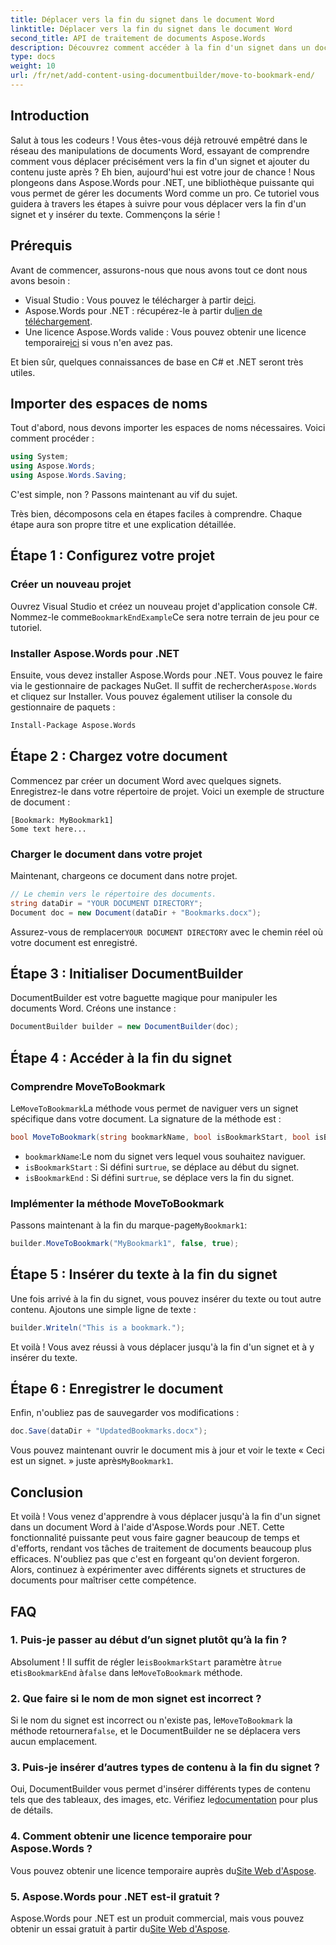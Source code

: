 ```yaml
---
title: Déplacer vers la fin du signet dans le document Word
linktitle: Déplacer vers la fin du signet dans le document Word
second_title: API de traitement de documents Aspose.Words
description: Découvrez comment accéder à la fin d'un signet dans un document Word à l'aide d'Aspose.Words pour .NET. Suivez notre guide détaillé, étape par étape, pour une manipulation précise du document.
type: docs
weight: 10
url: /fr/net/add-content-using-documentbuilder/move-to-bookmark-end/
---
```

## Introduction

Salut à tous les codeurs ! Vous êtes-vous déjà retrouvé empêtré dans le réseau des manipulations de documents Word, essayant de comprendre comment vous déplacer précisément vers la fin d'un signet et ajouter du contenu juste après ? Eh bien, aujourd'hui est votre jour de chance ! Nous plongeons dans Aspose.Words pour .NET, une bibliothèque puissante qui vous permet de gérer les documents Word comme un pro. Ce tutoriel vous guidera à travers les étapes à suivre pour vous déplacer vers la fin d'un signet et y insérer du texte. Commençons la série !

## Prérequis

Avant de commencer, assurons-nous que nous avons tout ce dont nous avons besoin :

-  Visual Studio : Vous pouvez le télécharger à partir de[ici](https://visualstudio.microsoft.com/).
-  Aspose.Words pour .NET : récupérez-le à partir du[lien de téléchargement](https://releases.aspose.com/words/net/).
-  Une licence Aspose.Words valide : Vous pouvez obtenir une licence temporaire[ici](https://purchase.aspose.com/temporary-license/) si vous n'en avez pas.

Et bien sûr, quelques connaissances de base en C# et .NET seront très utiles.

## Importer des espaces de noms

Tout d'abord, nous devons importer les espaces de noms nécessaires. Voici comment procéder :

```csharp
using System;
using Aspose.Words;
using Aspose.Words.Saving;
```

C'est simple, non ? Passons maintenant au vif du sujet.

Très bien, décomposons cela en étapes faciles à comprendre. Chaque étape aura son propre titre et une explication détaillée.

## Étape 1 : Configurez votre projet

### Créer un nouveau projet

 Ouvrez Visual Studio et créez un nouveau projet d'application console C#. Nommez-le comme`BookmarkEndExample`Ce sera notre terrain de jeu pour ce tutoriel.

### Installer Aspose.Words pour .NET

 Ensuite, vous devez installer Aspose.Words pour .NET. Vous pouvez le faire via le gestionnaire de packages NuGet. Il suffit de rechercher`Aspose.Words` et cliquez sur Installer. Vous pouvez également utiliser la console du gestionnaire de paquets :

```bash
Install-Package Aspose.Words
```

## Étape 2 : Chargez votre document

Commencez par créer un document Word avec quelques signets. Enregistrez-le dans votre répertoire de projet. Voici un exemple de structure de document :

```plaintext
[Bookmark: MyBookmark1]
Some text here...
```

### Charger le document dans votre projet

Maintenant, chargeons ce document dans notre projet.

```csharp
// Le chemin vers le répertoire des documents.
string dataDir = "YOUR DOCUMENT DIRECTORY";
Document doc = new Document(dataDir + "Bookmarks.docx");
```

 Assurez-vous de remplacer`YOUR DOCUMENT DIRECTORY` avec le chemin réel où votre document est enregistré.

## Étape 3 : Initialiser DocumentBuilder

DocumentBuilder est votre baguette magique pour manipuler les documents Word. Créons une instance :

```csharp
DocumentBuilder builder = new DocumentBuilder(doc);
```

## Étape 4 : Accéder à la fin du signet

### Comprendre MoveToBookmark

 Le`MoveToBookmark`La méthode vous permet de naviguer vers un signet spécifique dans votre document. La signature de la méthode est :

```csharp
bool MoveToBookmark(string bookmarkName, bool isBookmarkStart, bool isBookmarkEnd);
```

- `bookmarkName`:Le nom du signet vers lequel vous souhaitez naviguer.
- `isBookmarkStart` : Si défini sur`true`, se déplace au début du signet.
- `isBookmarkEnd` : Si défini sur`true`, se déplace vers la fin du signet.

### Implémenter la méthode MoveToBookmark

 Passons maintenant à la fin du marque-page`MyBookmark1`:

```csharp
builder.MoveToBookmark("MyBookmark1", false, true);
```

## Étape 5 : Insérer du texte à la fin du signet


Une fois arrivé à la fin du signet, vous pouvez insérer du texte ou tout autre contenu. Ajoutons une simple ligne de texte :

```csharp
builder.Writeln("This is a bookmark.");
```

Et voilà ! Vous avez réussi à vous déplacer jusqu'à la fin d'un signet et à y insérer du texte.

## Étape 6 : Enregistrer le document


Enfin, n'oubliez pas de sauvegarder vos modifications :

```csharp
doc.Save(dataDir + "UpdatedBookmarks.docx");
```

 Vous pouvez maintenant ouvrir le document mis à jour et voir le texte « Ceci est un signet. » juste après`MyBookmark1`.

## Conclusion

Et voilà ! Vous venez d'apprendre à vous déplacer jusqu'à la fin d'un signet dans un document Word à l'aide d'Aspose.Words pour .NET. Cette fonctionnalité puissante peut vous faire gagner beaucoup de temps et d'efforts, rendant vos tâches de traitement de documents beaucoup plus efficaces. N'oubliez pas que c'est en forgeant qu'on devient forgeron. Alors, continuez à expérimenter avec différents signets et structures de documents pour maîtriser cette compétence.

## FAQ

### 1. Puis-je passer au début d’un signet plutôt qu’à la fin ?

 Absolument ! Il suffit de régler le`isBookmarkStart` paramètre à`true` et`isBookmarkEnd` à`false` dans le`MoveToBookmark` méthode.

### 2. Que faire si le nom de mon signet est incorrect ?

 Si le nom du signet est incorrect ou n'existe pas, le`MoveToBookmark` la méthode retournera`false`, et le DocumentBuilder ne se déplacera vers aucun emplacement.

### 3. Puis-je insérer d’autres types de contenu à la fin du signet ?

 Oui, DocumentBuilder vous permet d'insérer différents types de contenu tels que des tableaux, des images, etc. Vérifiez le[documentation](https://reference.aspose.com/words/net/) pour plus de détails.

### 4. Comment obtenir une licence temporaire pour Aspose.Words ?

 Vous pouvez obtenir une licence temporaire auprès du[Site Web d'Aspose](https://purchase.aspose.com/temporary-license/).

### 5. Aspose.Words pour .NET est-il gratuit ?

Aspose.Words pour .NET est un produit commercial, mais vous pouvez obtenir un essai gratuit à partir du[Site Web d'Aspose](https://releases.aspose.com/).
